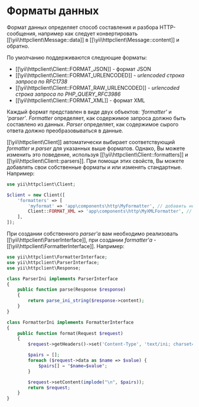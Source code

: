 Форматы данных
============

Формат данных определяет способ составления и разбора HTTP-сообщения, например как следует конвертировать 
[[\yii\httpclient\Message::data]] в [[\yii\httpclient\Message::content]] и обратно.

По умолчанию поддерживаются следующие форматы:

 - [[\yii\httpclient\Client::FORMAT_JSON]] - формат JSON
 - [[\yii\httpclient\Client::FORMAT_URLENCODED]] - *urlencoded строка запроса по RFC1738*
 - [[\yii\httpclient\Client::FORMAT_RAW_URLENCODED]] - *urlencoded строка запроса по PHP_QUERY_RFC3986*
 - [[\yii\httpclient\Client::FORMAT_XML]] - формат XML

Каждый формат представлен в виде двух объектов: *'formatter'* и *'parser'*. *Formatter* определяет, как содержимое запроса должно быть составлено из данных. 
*Parser* определяет, как содержимое сырого ответа должно преобразовываться в данные.

[[\yii\httpclient\Client]] автоматически выбирает соответствующий *formatter* и *parser* для указанных выше форматов.
Однако, Вы можете изменить это поведение,  используя [[\yii\httpclient\Client::formatters]] и [[\yii\httpclient\Client::parsers]].
При помощи этих свойств, Вы можете добавлять свои собственные форматы и или изменять стандартные.
Например:

```php
use yii\httpclient\Client;

$client = new Client([
    'formatters' => [
        'myformat' => 'app\components\http\MyFormatter', // добавить новый formatter
        Client::FORMAT_XML => 'app\components\http\MyXMLFormatter', // переопределить дефолтный XML formatter
    ],
]);
```

При создании  собственного *parser'а* вам необходимо реализовать [[\yii\httpclient\ParserInterface]], 
при создании *formatter'а* - [[\yii\httpclient\FormatterInterface]]. Например:

```php
use yii\httpclient\FormatterInterface;
use yii\httpclient\ParserInterface;
use yii\httpclient\Response;

class ParserIni implements ParserInterface
{
    public function parse(Response $response)
    {
        return parse_ini_string($response->content);
    }
}

class FormatterIni implements FormatterInterface
{
    public function format(Request $request)
    {
        $request->getHeaders()->set('Content-Type', 'text/ini; charset=UTF-8');

        $pairs = [];
        foreach ($request->data as $name => $value) {
            $pairs[] = "$name=$value";
        }

        $request->setContent(implode("\n", $pairs));
        return $request;
    }
}
```
